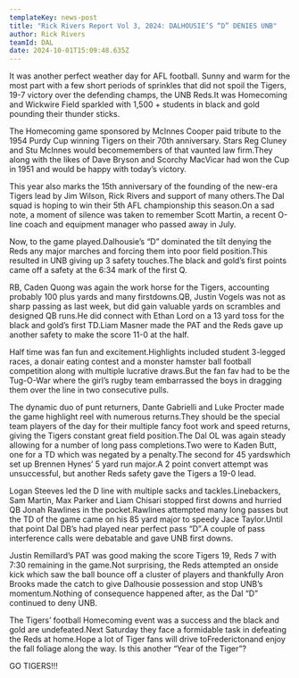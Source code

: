 ```yaml
---
templateKey: news-post
title: "Rick Rivers Report Vol 3, 2024: DALHOUSIE’S “D” DENIES UNB"
author: Rick Rivers
teamId: DAL
date: 2024-10-01T15:09:48.635Z
---
```

It was another perfect weather day for AFL football. Sunny and warm for the most part with a few short periods of sprinkles that did not spoil the Tigers, 19-7 victory over the defending champs, the UNB Reds.It was Homecoming and Wickwire Field sparkled with 1,500 + students in black and gold pounding their thunder sticks.

The Homecoming game sponsored by McInnes Cooper paid tribute to the 1954 Purdy Cup winning Tigers on their 70th anniversary. Stars Reg Cluney and Stu McInnes would becomemembers of that vaunted law firm.They along with the likes of Dave Bryson and Scorchy MacVicar had won the Cup in 1951 and would be happy with today’s victory.

This year also marks the 15th anniversary of the founding of the new-era Tigers lead by Jim Wilson, Rick Rivers and support of many others.The Dal squad is hoping to win their 5th AFL championship this season.On a sad note, a moment of silence was taken to remember Scott Martin, a recent O-line coach and equipment manager who passed away in July.

Now, to the game played.Dalhousie’s “D” dominated the tilt denying the Reds any major marches and forcing them into poor field position.This resulted in UNB giving up 3 safety touches.The black and gold’s first points came off a safety at the 6:34 mark of the first Q.

RB, Caden Quong was again the work horse for the Tigers, accounting probably 100 plus yards and many firstdowns.QB, Justin Vogels was not as sharp passing as last week, but did gain valuable yards on scrambles and designed QB runs.He did connect with Ethan Lord on a 13 yard toss for the black and gold’s first TD.Liam Masner made the PAT and the Reds gave up another safety to make the score 11-0 at the half.

Half time was fan fun and excitement.Highlights included student 3-legged races, a donair eating contest and a monster hamster ball football competition along with multiple lucrative draws.But the fan fav had to be the Tug-O-War where the girl’s rugby team embarrassed the boys in dragging them over the line in two consecutive pulls.

The dynamic duo of punt returners, Dante Gabrielli and Luke Procter made the game highlight reel with numerous returns.They should be the special team players of the day for their multiple fancy foot work and speed returns, giving the Tigers constant great field position.The Dal OL was again steady allowing for a number of long pass completions.Two were to Kaden Butt, one for a TD which was negated by a penalty.The second for 45 yardswhich set up Brennen Hynes’ 5 yard run major.A 2 point convert attempt was unsuccessful, but another Reds safety gave the Tigers a 19-0 lead.

Logan Steeves led the D line with multiple sacks and tackles.Linebackers, Sam Martin, Max Parker and Liam Chisari stopped first downs and hurried QB Jonah Rawlines in the pocket.Rawlines attempted many long passes but the TD of the game came on his 85 yard major to speedy Jace Taylor.Until that point Dal DB’s had played near perfect pass “D”.A couple of pass interference calls were debatable and gave UNB first downs.

Justin Remillard’s PAT was good making the score Tigers 19, Reds 7 with 7:30 remaining in the game.Not surprising, the Reds attempted an onside kick which saw the ball bounce off a cluster of players and thankfully Aron Brooks made the catch to give Dalhousie possession and stop UNB’s momentum.Nothing of consequence happened after, as the Dal “D” continued to deny UNB.

The Tigers’ football Homecoming event was a success and the black and gold are undefeated.Next Saturday they face a formidable task in defeating the Reds at home.Hope a lot of Tiger fans will drive toFrederictonand enjoy the fall foliage along the way. Is this another “Year of the Tiger”?

GO TIGERS!!!